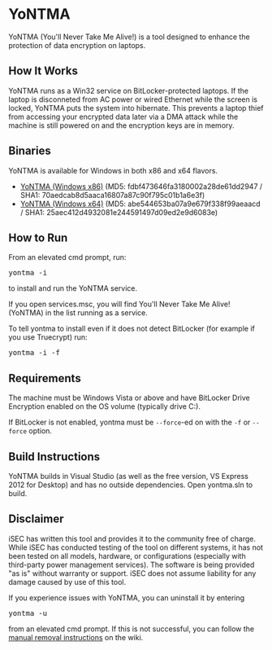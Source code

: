 YoNTMA
======

YoNTMA (You'll Never Take Me Alive!) is a tool designed to enhance the protection of data encryption on laptops.

How It Works
------------

YoNTMA runs as a Win32 service on BitLocker-protected laptops. If the laptop is disconneted from AC power or wired Ethernet while the screen is locked, YoNTMA puts the system into hibernate. This prevents a laptop thief from accessing your encrypted data later via a DMA attack while the machine is still powered on and the encryption keys are in memory.

Binaries
--------

YoNTMA is available for Windows in both x86 and x64 flavors.

* [YoNTMA (Windows x86)](https://s3.amazonaws.com/yontma/v1.1/x86/yontma.exe) (MD5: fdbf473646fa3180002a28de61dd2947 / SHA1: 70aedcab8d5aaca16807a87c90f795c01b1a6e3f)
* [YoNTMA (Windows x64)](https://s3.amazonaws.com/yontma/v1.1/x64/yontma.exe) (MD5: abe544653ba07a9e679f338f99aeaacd / SHA1: 25aec412d4932081e244591497d09ed2e9d6083e)

How to Run
----------

From an elevated cmd prompt, run: 

<pre>yontma -i</pre>

to install and run the YoNTMA service.

If you open services.msc, you will find You'll Never Take Me Alive! (YoNTMA) in the list running as a service.

To tell yontma to install even if it does not detect BitLocker (for example if you use Truecrypt) run:

<pre>yontma -i -f</pre>

Requirements
-------------

The machine must be Windows Vista or above and have BitLocker Drive Encryption enabled on the OS volume (typically drive C:).  

If BitLocker is not enabled, yontma must be `--force`-ed on with the `-f` or `--force` option.

Build Instructions
------------------

YoNTMA builds in Visual Studio (as well as the free version, VS Express 2012 for Desktop) and has no outside dependencies. Open yontma.sln to build.

Disclaimer
----------
iSEC has written this tool and provides it to the community free of charge. While iSEC has conducted testing of the tool on different systems, it has not been tested on all models, hardware, or configurations (especially with third-party power management services). The software is being provided "as is" without warranty or support. iSEC does not assume liability for any damage caused by use of this tool.

If you experience issues with YoNTMA, you can uninstall it by entering <pre>yontma -u</pre> from an elevated cmd prompt. If this is not successful, you can follow the [manual removal instructions](https://github.com/iSECPartners/yontma/wiki/Manual-Removal-Instructions) on the wiki.
